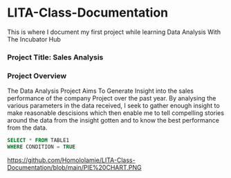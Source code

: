 # LITA-Class-Documentation
This is where I document my first project while learning Data Analysis  With The Incubator Hub

### Project Title: Sales Analysis 

### Project Overview
The Data Analysis Project Aims To Generate Insight into the sales performance of the  company Project over the past year. 
By analysing the various parameters in the data received, I seek to gather enough insight to make reasonable descisions 
which then enable me to tell compelling stories around the data from the insight gotten and to know the best  performance from the data.

```SQL
SELECT * FROM TABLE1
WHERE CONDITION = TRUE
```
https://github.com/Homololamie/LITA-Class-Documentation/blob/main/PIE%20CHART.PNG
